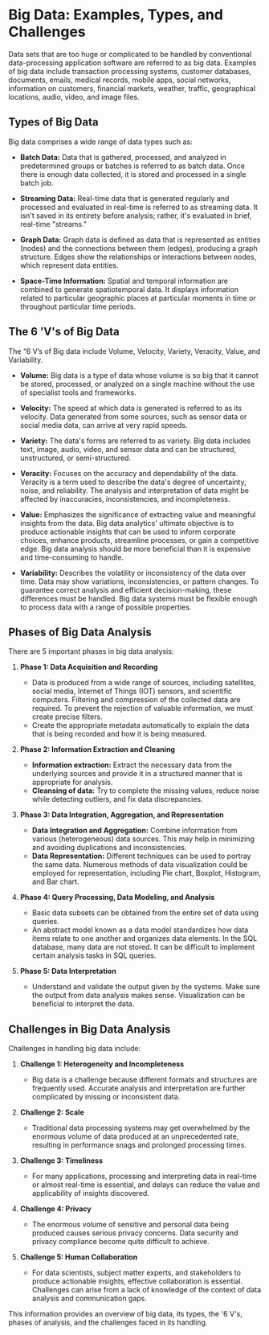 # Big Data: Examples, Types, and Challenges

Data sets that are too huge or complicated to be handled by conventional data-processing application software are referred to as big data. Examples of big data include transaction processing systems, customer databases, documents, emails, medical records, mobile apps, social networks, information on customers, financial markets, weather, traffic, geographical locations, audio, video, and image files.

## Types of Big Data

Big data comprises a wide range of data types such as:

- **Batch Data:**
  Data that is gathered, processed, and analyzed in predetermined groups or batches is referred to as batch data. Once there is enough data collected, it is stored and processed in a single batch job.

- **Streaming Data:**
  Real-time data that is generated regularly and processed and evaluated in real-time is referred to as streaming data. It isn't saved in its entirety before analysis; rather, it's evaluated in brief, real-time "streams."

- **Graph Data:**
  Graph data is defined as data that is represented as entities (nodes) and the connections between them (edges), producing a graph structure. Edges show the relationships or interactions between nodes, which represent data entities.

- **Space-Time Information:**
  Spatial and temporal information are combined to generate spatiotemporal data. It displays information related to particular geographic places at particular moments in time or throughout particular time periods.

## The 6 'V's of Big Data

The “6 V’s of Big data include Volume, Velocity, Variety, Veracity, Value, and Variability.

- **Volume:**
  Big data is a type of data whose volume is so big that it cannot be stored, processed, or analyzed on a single machine without the use of specialist tools and frameworks.

- **Velocity:**
  The speed at which data is generated is referred to as its velocity. Data generated from some sources, such as sensor data or social media data, can arrive at very rapid speeds.

- **Variety:**
  The data's forms are referred to as variety. Big data includes text, image, audio, video, and sensor data and can be structured, unstructured, or semi-structured.

- **Veracity:**
  Focuses on the accuracy and dependability of the data. Veracity is a term used to describe the data's degree of uncertainty, noise, and reliability. The analysis and interpretation of data might be affected by inaccuracies, inconsistencies, and incompleteness.

- **Value:**
  Emphasizes the significance of extracting value and meaningful insights from the data. Big data analytics' ultimate objective is to produce actionable insights that can be used to inform corporate choices, enhance products, streamline processes, or gain a competitive edge. Big data analysis should be more beneficial than it is expensive and time-consuming to handle.

- **Variability:**
  Describes the volatility or inconsistency of the data over time. Data may show variations, inconsistencies, or pattern changes. To guarantee correct analysis and efficient decision-making, these differences must be handled. Big data systems must be flexible enough to process data with a range of possible properties.

## Phases of Big Data Analysis

There are 5 important phases in big data analysis:

1. **Phase 1: Data Acquisition and Recording**
   - Data is produced from a wide range of sources, including satellites, social media, Internet of Things (IOT) sensors, and scientific computers. Filtering and compression of the collected data are required. To prevent the rejection of valuable information, we must create precise filters.
   - Create the appropriate metadata automatically to explain the data that is being recorded and how it is being measured.

2. **Phase 2: Information Extraction and Cleaning**
   - **Information extraction:**
     Extract the necessary data from the underlying sources and provide it in a structured manner that is appropriate for analysis.
   - **Cleansing of data:**
     Try to complete the missing values, reduce noise while detecting outliers, and fix data discrepancies.

3. **Phase 3: Data Integration, Aggregation, and Representation**
   - **Data Integration and Aggregation:**
     Combine information from various (heterogeneous) data sources. This may help in minimizing and avoiding duplications and inconsistencies.
   - **Data Representation:**
     Different techniques can be used to portray the same data. Numerous methods of data visualization could be employed for representation, including Pie chart, Boxplot, Histogram, and Bar chart.

4. **Phase 4: Query Processing, Data Modeling, and Analysis**
   - Basic data subsets can be obtained from the entire set of data using queries.
   - An abstract model known as a data model standardizes how data items relate to one another and organizes data elements. In the SQL database, many data are not stored. It can be difficult to implement certain analysis tasks in SQL queries.

5. **Phase 5: Data Interpretation**
   - Understand and validate the output given by the systems. Make sure the output from data analysis makes sense. Visualization can be beneficial to interpret the data.

## Challenges in Big Data Analysis

Challenges in handling big data include:

1. **Challenge 1: Heterogeneity and Incompleteness**
   - Big data is a challenge because different formats and structures are frequently used. Accurate analysis and interpretation are further complicated by missing or inconsistent data.

2. **Challenge 2: Scale**
   - Traditional data processing systems may get overwhelmed by the enormous volume of data produced at an unprecedented rate, resulting in performance snags and prolonged processing times.

3. **Challenge 3: Timeliness**
   - For many applications, processing and interpreting data in real-time or almost real-time is essential, and delays can reduce the value and applicability of insights discovered.

4. **Challenge 4: Privacy**
   - The enormous volume of sensitive and personal data being produced causes serious privacy concerns. Data security and privacy compliance become quite difficult to achieve.

5. **Challenge 5: Human Collaboration**
   - For data scientists, subject matter experts, and stakeholders to produce actionable insights, effective collaboration is essential. Challenges can arise from a lack of knowledge of the context of data analysis and communication gaps.

This information provides an overview of big data, its types, the '6 V's, phases of analysis, and the challenges faced in its handling.

